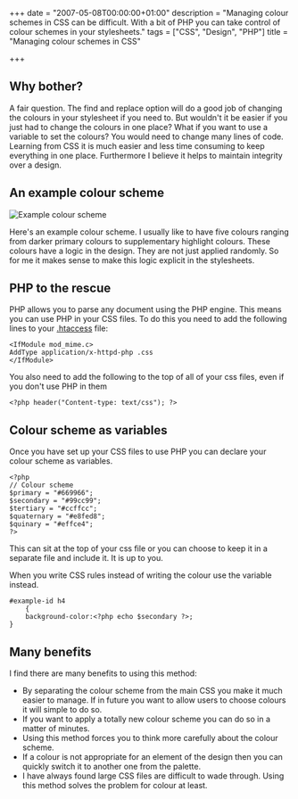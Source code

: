 +++
date = "2007-05-08T00:00:00+01:00"
description = "Managing colour schemes in CSS can be difficult. With a bit of PHP you can take control of colour schemes in your stylesheets."
tags = ["CSS", "Design", "PHP"]
title = "Managing colour schemes in CSS"

+++

## Why bother?

A fair question. The find and replace option will do a good job of changing the colours in your stylesheet if you need to. But wouldn't it be easier if you just had to change the colours in one place? What if you want to use a variable to set the colours? You would need to change many lines of code. Learning from CSS it is much easier and less time consuming to keep everything in one place. Furthermore I believe it helps to maintain integrity over a design.

## An example colour scheme

![Example colour scheme][1] 

Here's an example colour scheme. I usually like to have five colours ranging from darker primary colours to supplementary highlight colours. These colours have a logic in the design. They are not just applied randomly. So for me it makes sense to make this logic explicit in the stylesheets. 

## PHP to the rescue

PHP allows you to parse any document using the PHP engine. This means you can use PHP in your CSS files. To do this you need to add the following lines to your [.htaccess][2] file: 

    <IfModule mod_mime.c>
    AddType application/x-httpd-php .css
    </IfModule>

You also need to add the following to the top of all of your css files, even if you don't use PHP in them 

    <?php header("Content-type: text/css"); ?>

## Colour scheme as variables

Once you have set up your CSS files to use PHP you can declare your colour scheme as variables. 

    <?php
    // Colour scheme
    $primary = "#669966";
    $secondary = "#99cc99";
    $tertiary = "#ccffcc";
    $quaternary = "#e8fed8";
    $quinary = "#effce4";
    ?>

This can sit at the top of your css file or you can choose to keep it in a separate file and include it. It is up to you.

When you write CSS rules instead of writing the colour use the variable instead. 

    #example-id h4
        {
        background-color:<?php echo $secondary ?>;
    }

## Many benefits

I find there are many benefits to using this method:

* By separating the colour scheme from the main CSS you make it much easier to manage. If in future you want to allow users to choose colours it will simple to do so.
* If you want to apply a totally new colour scheme you can do so in a matter of minutes.
* Using this method forces you to think more carefully about the colour scheme.
* If a colour is not appropriate for an element of the design then you can quickly switch it to another one from the palette.
* I have always found large CSS files are difficult to wade through. Using this method solves the problem for colour at least.

 [1]: /images/articles/color_scheme.png 
 [2]: http://httpd.apache.org/docs/1.3/howto/htaccess.html
